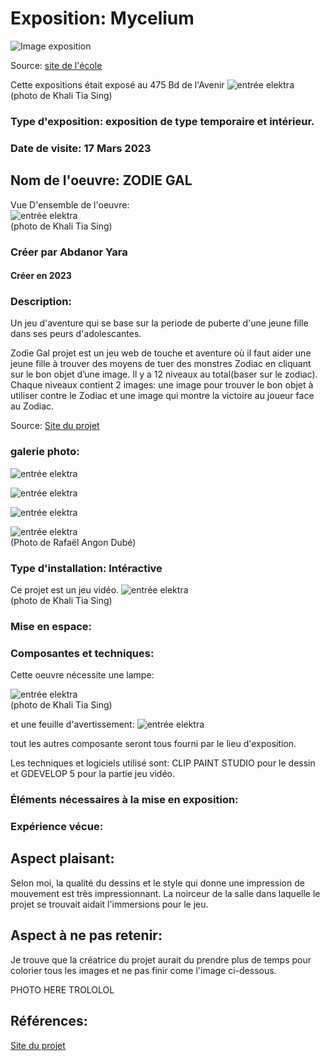 # Exposition: Mycelium

![Image exposition](/Mycelium/MEDIAS/Mycelium/Mycelium.PNG)

Source: [site de l'école](https://www.cmontmorency.qc.ca/invitation-a-une-experience-multimedia-interactive/)

Cette expositions était exposé au 475 Bd de l'Avenir
![entrée elektra](/Mycelium/MEDIAS/Zodie_Gal_fini/Zodie_Gal_presence_KTS.png) <br>
(photo de Khali Tia Sing)

### Type d'exposition: exposition de type temporaire et intérieur.

### Date de visite: 17 Mars 2023

## Nom de l'oeuvre: ZODIE GAL

Vue D'ensemble de l'oeuvre: <br>
![entrée elektra](/Mycelium/MEDIAS/Zodie_Gal_fini/Zodie_Gal_vue_ensemble_KTS.png) <br>
(photo de Khali Tia Sing)

### Créer par Abdanor Yara
#### Créer en 2023

### Description: 
Un jeu d'aventure qui se base sur la periode de puberte d'une jeune fille dans ses peurs d'adolescantes.

Zodie Gal projet est un jeu web de touche et aventure où il faut aider une jeune fille à trouver des moyens de tuer des monstres Zodiac en cliquant sur le bon objet d’une image. Il y a 12 niveaux au total(baser sur le zodiac). Chaque niveaux contient 2 images: une image pour trouver le bon objet à utiliser contre le Zodiac et une image qui montre la victoire au joueur face au Zodiac.

Source: [Site du projet](https://tim-montmorency.com/2023/projets/Zodie-Gal/docs/web/index.html)

### galerie photo:

![entrée elektra](/Mycelium/MEDIAS/Zodie_Gal_fini/Zodie_Gal_art.png)

![entrée elektra](/Mycelium/MEDIAS/Zodie_Gal_fini/Zodie_Gal_art2.png)

![entrée elektra](/Mycelium/MEDIAS/Zodie_Gal_fini/Zodie_Gal_art3.png)

![entrée elektra](/Mycelium/MEDIAS/Zodie_Gal_fini/Zodie_Gal_art4_RAD.png) <br>
(Photo de Rafaël Angon Dubé)

### Type d'installation: Intéractive 

Ce projet est un jeu vidéo.
![entrée elektra](/Mycelium/MEDIAS/Zodie_Gal_fini/Zodie_Gal_vue_ensemble_KTS.png) <br>
(photo de Khali Tia Sing)

### Mise en espace:



### Composantes et techniques: 

Cette oeuvre nécessite une lampe:

![entrée elektra](/Mycelium/MEDIAS/Zodie_Gal_fini/Zodie_Gal_lampe_KTS.png) <br>
(photo de Khali Tia Sing)

et une feuille d'avertissement:
![entrée elektra](/Mycelium/MEDIAS/Zodie_Gal_fini/Zodie_Gal_avertissement.png)

tout les autres composante seront tous fourni par le lieu d'exposition.

Les techniques et logiciels utilisé sont: CLIP PAINT STUDIO pour le dessin et GDEVELOP 5 pour la partie jeu vidéo.

### Éléments nécessaires à la mise en exposition:



### Expérience vécue:



## Aspect plaisant:

Selon moi, la qualité du dessins et le style qui donne une impression de mouvement est très impressionnant. La noirceur de la salle dans laquelle le projet se trouvait aidait l'immersions pour le jeu.

## Aspect à ne pas retenir:

Je trouve que la créatrice du projet aurait du prendre plus de temps pour colorier tous les images et ne pas finir come l'image ci-dessous.

PHOTO HERE TROLOLOL

## Références:

[Site du projet](https://tim-montmorency.com/2023/projets/Zodie-Gal/docs/web/index.html)
